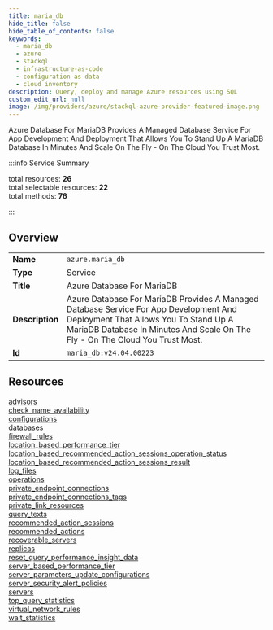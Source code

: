 ```yaml
---
title: maria_db
hide_title: false
hide_table_of_contents: false
keywords:
  - maria_db
  - azure
  - stackql
  - infrastructure-as-code
  - configuration-as-data
  - cloud inventory
description: Query, deploy and manage Azure resources using SQL
custom_edit_url: null
image: /img/providers/azure/stackql-azure-provider-featured-image.png
---
```


Azure Database For MariaDB Provides A Managed Database Service For App Development And Deployment That Allows You To Stand Up A MariaDB Database In Minutes And Scale On The Fly - On The Cloud You Trust Most.  
    
:::info Service Summary

<div class="row">
<div class="providerDocColumn">
<span>total resources:&nbsp;<b>26</b></span><br />
<span>total selectable resources:&nbsp;<b>22</b></span><br />
<span>total methods:&nbsp;<b>76</b></span><br />
</div>
</div>

:::

## Overview
<table><tbody>
<tr><td><b>Name</b></td><td><code>azure.maria_db</code></td></tr>
<tr><td><b>Type</b></td><td>Service</td></tr>
<tr><td><b>Title</b></td><td>Azure Database For MariaDB</td></tr>
<tr><td><b>Description</b></td><td>Azure Database For MariaDB Provides A Managed Database Service For App Development And Deployment That Allows You To Stand Up A MariaDB Database In Minutes And Scale On The Fly - On The Cloud You Trust Most.</td></tr>
<tr><td><b>Id</b></td><td><code>maria_db:v24.04.00223</code></td></tr>
</tbody></table>

## Resources
<div class="row">
<div class="providerDocColumn">
<a href="/providers/azure/maria_db/advisors/">advisors</a><br />
<a href="/providers/azure/maria_db/check_name_availability/">check_name_availability</a><br />
<a href="/providers/azure/maria_db/configurations/">configurations</a><br />
<a href="/providers/azure/maria_db/databases/">databases</a><br />
<a href="/providers/azure/maria_db/firewall_rules/">firewall_rules</a><br />
<a href="/providers/azure/maria_db/location_based_performance_tier/">location_based_performance_tier</a><br />
<a href="/providers/azure/maria_db/location_based_recommended_action_sessions_operation_status/">location_based_recommended_action_sessions_operation_status</a><br />
<a href="/providers/azure/maria_db/location_based_recommended_action_sessions_result/">location_based_recommended_action_sessions_result</a><br />
<a href="/providers/azure/maria_db/log_files/">log_files</a><br />
<a href="/providers/azure/maria_db/operations/">operations</a><br />
<a href="/providers/azure/maria_db/private_endpoint_connections/">private_endpoint_connections</a><br />
<a href="/providers/azure/maria_db/private_endpoint_connections_tags/">private_endpoint_connections_tags</a><br />
<a href="/providers/azure/maria_db/private_link_resources/">private_link_resources</a><br />
</div>
<div class="providerDocColumn">
<a href="/providers/azure/maria_db/query_texts/">query_texts</a><br />
<a href="/providers/azure/maria_db/recommended_action_sessions/">recommended_action_sessions</a><br />
<a href="/providers/azure/maria_db/recommended_actions/">recommended_actions</a><br />
<a href="/providers/azure/maria_db/recoverable_servers/">recoverable_servers</a><br />
<a href="/providers/azure/maria_db/replicas/">replicas</a><br />
<a href="/providers/azure/maria_db/reset_query_performance_insight_data/">reset_query_performance_insight_data</a><br />
<a href="/providers/azure/maria_db/server_based_performance_tier/">server_based_performance_tier</a><br />
<a href="/providers/azure/maria_db/server_parameters_update_configurations/">server_parameters_update_configurations</a><br />
<a href="/providers/azure/maria_db/server_security_alert_policies/">server_security_alert_policies</a><br />
<a href="/providers/azure/maria_db/servers/">servers</a><br />
<a href="/providers/azure/maria_db/top_query_statistics/">top_query_statistics</a><br />
<a href="/providers/azure/maria_db/virtual_network_rules/">virtual_network_rules</a><br />
<a href="/providers/azure/maria_db/wait_statistics/">wait_statistics</a><br />
</div>
</div>
